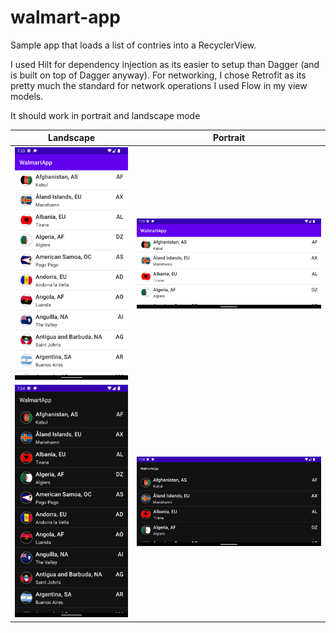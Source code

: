 # walmart-app

Sample app that loads a list of contries into a RecyclerView. 

I used Hilt for dependency injection as its easier to setup than Dagger (and is built on top of Dagger anyway). 
For networking, I chose Retrofit as its pretty much the standard for network operations
I used Flow in my view models.

It should work in portrait and landscape mode

|Landscape|Portrait|
| - | - |
|![Alt text](walmart-app-portrait.png?raw=true "Title")|![Alt text](walmart-app-landscape.png?raw=true "Title")|
|![Alt text](walmart-portrait-dark.png?raw=true "Title")|![Alt text](walmart-landscape-dark.png?raw=true "Title")|
